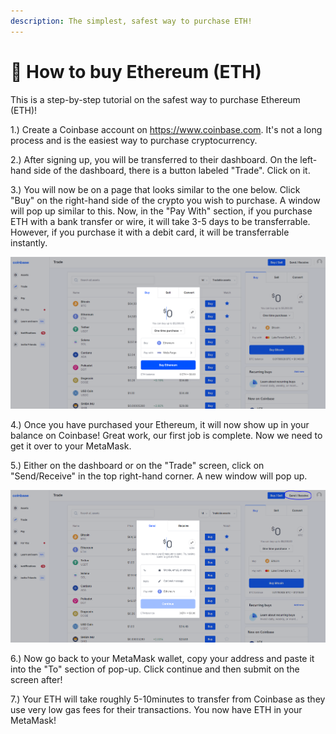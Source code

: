 ```yaml
---
description: The simplest, safest way to purchase ETH!
---
```


# 💸 How to buy Ethereum (ETH)

This is a step-by-step tutorial on the safest way to purchase Ethereum (ETH)!

1.) Create a Coinbase account on https://www.coinbase.com. It's not a long process and is the easiest way to purchase cryptocurrency.&#x20;

2.) After signing up, you will be transferred to their dashboard. On the left-hand side of the dashboard, there is a button labeled "Trade". Click on it.

3.) You will now be on a page that looks similar to the one below. Click "Buy" on the right-hand side of the crypto you wish to purchase. A window will pop up similar to this. Now, in the "Pay With" section, if you purchase ETH with a bank transfer or wire, it will take 3-5 days to be transferrable. However, if you purchase it with a debit card, it will be transferrable instantly.

![](<../.gitbook/assets/coinbase 1.PNG>)

4.) Once you have purchased your Ethereum, it will now show up in your balance on Coinbase! Great work, our first job is complete. Now we need to get it over to your MetaMask.

5.) Either on the dashboard or on the "Trade" screen, click on "Send/Receive" in the top right-hand corner. A new window will pop up.

![](<../.gitbook/assets/Coinbase 2 (1).PNG>)

6.) Now go back to your MetaMask wallet, copy your address and paste it into the "To" section of pop-up. Click continue and then submit on the screen after!&#x20;

7.) Your ETH will take roughly 5-10minutes to transfer from Coinbase as they use very low gas fees for their transactions. You now have ETH in your MetaMask!

